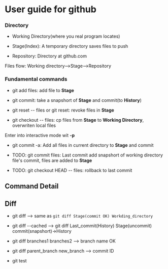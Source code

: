 User guide for github
=====================

### Directory

* Working Directory(where you real program locates)

* Stage(Index): A temporary directory saves files to push

* Repository: Directory at github.com

Files flow: Working directory-->Stage-->Repository

### Fundamental commands

* git add files: add file to **Stage**

* git commit: take a snapshort of __Stage__ and commit(to **History**)

* git reset -- files or git reset: revoke files in **Stage**

* git checkout -- files: cp files from __Stage__ to **Working
  Directory**, overwriten local files

Enter into interactive mode wit **-p**

* git commit -a: Add all files in current directory to **Stage** and
  commit

* TODO: git commit files: Last commit add snapshort of working
  directory file's commit, files are added to **Stage**

* TODO: git checkout HEAD -- files: rollback to last commit

## Command Detail

## Diff

* git diff  --> same as `git diff Stage(commit OK) Workding_directory`

* git diff --cached  --> git diff Last_commit(History) Stage(uncommit)
  commit(snapshort)->History

* git diff branches1 branches2 --> branch name OK

* git diff parent_branch new_branch --> commit ID

* git test
